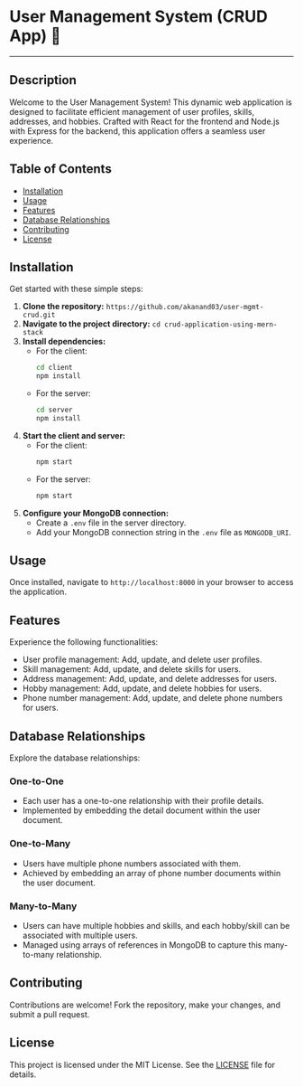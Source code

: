 # User Management System (CRUD App) 🚀
<hr>

## Description

Welcome to the User Management System! This dynamic web application is designed to facilitate efficient management of user profiles, skills, addresses, and hobbies. Crafted with React for the frontend and Node.js with Express for the backend, this application offers a seamless user experience.

## Table of Contents

- [Installation](#installation)
- [Usage](#usage)
- [Features](#features)
- [Database Relationships](#database-relationships)
- [Contributing](#contributing)
- [License](#license)

## Installation

Get started with these simple steps:

1. **Clone the repository:** `https://github.com/akanand03/user-mgmt-crud.git`
2. **Navigate to the project directory:** `cd crud-application-using-mern-stack`
3. **Install dependencies:**
   - For the client:
     ```bash
     cd client
     npm install
     ```
   - For the server:
     ```bash
     cd server
     npm install
     ```
4. **Start the client and server:**
   - For the client:
     ```bash
     npm start
     ```
   - For the server:
     ```bash
     npm start
     ```
5. **Configure your MongoDB connection:**
   - Create a `.env` file in the server directory.
   - Add your MongoDB connection string in the `.env` file as `MONGODB_URI`.

## Usage

Once installed, navigate to `http://localhost:8000` in your browser to access the application.

## Features

Experience the following functionalities:

- User profile management: Add, update, and delete user profiles.
- Skill management: Add, update, and delete skills for users.
- Address management: Add, update, and delete addresses for users.
- Hobby management: Add, update, and delete hobbies for users.
- Phone number management: Add, update, and delete phone numbers for users.

## Database Relationships

Explore the database relationships:

### One-to-One

- Each user has a one-to-one relationship with their profile details.
- Implemented by embedding the detail document within the user document.

### One-to-Many

- Users have multiple phone numbers associated with them.
- Achieved by embedding an array of phone number documents within the user document.

### Many-to-Many

- Users can have multiple hobbies and skills, and each hobby/skill can be associated with multiple users.
- Managed using arrays of references in MongoDB to capture this many-to-many relationship.

## Contributing

Contributions are welcome! Fork the repository, make your changes, and submit a pull request.

## License

This project is licensed under the MIT License. See the [LICENSE](LICENSE) file for details.
